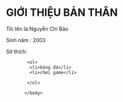 <!DOCTYPE html>
  <html>
       <head>
       <title>giới thiệu bản thân 
       </title>
      </head>
            <body>
            <h1>GIỚI THIỆU BẢN THÂN</h1> 
            <p>Tôi tên là:Nguyễn Chí Bảo</p>
            <p>Sinh năm : 2003</p>
            <p>Sở thích:</p>
            
            <ol>
             <li>bóng đá</li> 
             <li>chơi game</li>
            
            </ol>

           </body>
 </html>
